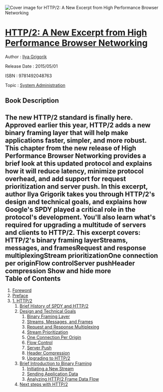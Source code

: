 ![Cover image for HTTP/2: A New Excerpt from High Performance Browser Networking](https://imgdetail.ebookreading.net/cover/cover/system_admin/EB9781492048763.jpg)

[HTTP/2: A New Excerpt from High Performance Browser Networking](https://ebookreading.net/view/book/HTTP%2F2%3A+A+New+Excerpt+from+High+Performance+Browser+Networking-EB9781492048763_1.html "HTTP/2: A New Excerpt from High Performance Browser Networking")
====================================================================================================================

Author : [Ilya Grigorik](https://ebookreading.net/search/author/Ilya+Grigorik)

Release Date : 2015/05/01

ISBN : 9781492048763

Topic : [System Administration](https://ebookreading.net/search/category/system-administration)

Book Description
-----------------

 The new HTTP/2 standard is finally here. Approved earlier this year, HTTP/2 adds a new binary framing layer that will help make applications faster, simpler, and more robust. This chapter from the new release of High Performance Browser Networking provides a brief look at this updated protocol and explains how it will reduce latency, minimize protocol overhead, and add support for request prioritization and server push.
In this excerpt, author Ilya Grigorik takes you through HTTP/2's design and technical goals, and explains how Google's SPDY played a critical role in the protocol's development. You'll also learn what's required for upgrading a multitude of servers and clients to HTTP/2.
This excerpt covers:
HTTP/2's binary framing layerStreams, messages, and framesRequest and response multiplexingStream prioritizationOne connection per originFlow controlServer pushHeader compression        Show and hide more                
Table of Contents
-----------------

1. [Foreword](https://ebookreading.net/view/book/HTTP%2F2%3A+A+New+Excerpt+from+High+Performance+Browser+Networking-EB9781492048763_5.html#foreword)
1. [Preface](https://ebookreading.net/view/book/HTTP%2F2%3A+A+New+Excerpt+from+High+Performance+Browser+Networking-EB9781492048763_6.html#idm140518739148176)
1. [1. HTTP/2](https://ebookreading.net/view/book/HTTP%2F2%3A+A+New+Excerpt+from+High+Performance+Browser+Networking-EB9781492048763_7.html#HTTP2)
    1. [Brief History of SPDY and HTTP/2](https://ebookreading.net/view/book/HTTP%2F2%3A+A+New+Excerpt+from+High+Performance+Browser+Networking-EB9781492048763_7.html#idm140518737879712)
    1. [Design and Technical Goals](https://ebookreading.net/view/book/HTTP%2F2%3A+A+New+Excerpt+from+High+Performance+Browser+Networking-EB9781492048763_7.html#idm140518737893616)
        1. [Binary Framing Layer](https://ebookreading.net/view/book/HTTP%2F2%3A+A+New+Excerpt+from+High+Performance+Browser+Networking-EB9781492048763_7.html#idm140518737960336)
        1. [Streams, Messages, and Frames](https://ebookreading.net/view/book/HTTP%2F2%3A+A+New+Excerpt+from+High+Performance+Browser+Networking-EB9781492048763_7.html#HTTP2_STREAMS_MESSA)
        1. [Request and Response Multiplexing](https://ebookreading.net/view/book/HTTP%2F2%3A+A+New+Excerpt+from+High+Performance+Browser+Networking-EB9781492048763_7.html#REQUEST_RESPONSE_MU)
        1. [Stream Prioritization](https://ebookreading.net/view/book/HTTP%2F2%3A+A+New+Excerpt+from+High+Performance+Browser+Networking-EB9781492048763_7.html#HTTP2_PRIORITIZATIO)
        1. [One Connection Per Origin](https://ebookreading.net/view/book/HTTP%2F2%3A+A+New+Excerpt+from+High+Performance+Browser+Networking-EB9781492048763_7.html#idm140518737375248)
        1. [Flow Control](https://ebookreading.net/view/book/HTTP%2F2%3A+A+New+Excerpt+from+High+Performance+Browser+Networking-EB9781492048763_7.html#idm140518737667952)
        1. [Server Push](https://ebookreading.net/view/book/HTTP%2F2%3A+A+New+Excerpt+from+High+Performance+Browser+Networking-EB9781492048763_7.html#HTTP2_PUSH)
        1. [Header Compression](https://ebookreading.net/view/book/HTTP%2F2%3A+A+New+Excerpt+from+High+Performance+Browser+Networking-EB9781492048763_7.html#HTTP2_HEADER_COMPRE)
        1. [Upgrading to HTTP/2](https://ebookreading.net/view/book/HTTP%2F2%3A+A+New+Excerpt+from+High+Performance+Browser+Networking-EB9781492048763_7.html#HTTP2_UPGRADE)
    1. [Brief Introduction to Binary Framing](https://ebookreading.net/view/book/HTTP%2F2%3A+A+New+Excerpt+from+High+Performance+Browser+Networking-EB9781492048763_7.html#HTTP2_FRAMING)
        1. [Initiating a New Stream](https://ebookreading.net/view/book/HTTP%2F2%3A+A+New+Excerpt+from+High+Performance+Browser+Networking-EB9781492048763_7.html#INITIATING_NEW_HTTP)
        1. [Sending Application Data](https://ebookreading.net/view/book/HTTP%2F2%3A+A+New+Excerpt+from+High+Performance+Browser+Networking-EB9781492048763_7.html#idm140518737637952)
        1. [Analyzing HTTP/2 Frame Data Flow](https://ebookreading.net/view/book/HTTP%2F2%3A+A+New+Excerpt+from+High+Performance+Browser+Networking-EB9781492048763_7.html#idm140518737624160)
    1. [Next steps with HTTP/2](https://ebookreading.net/view/book/HTTP%2F2%3A+A+New+Excerpt+from+High+Performance+Browser+Networking-EB9781492048763_7.html#idm140518737604176)
